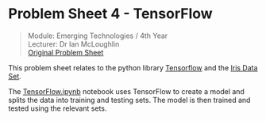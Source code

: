 # Problem Sheet 4 - TensorFlow  

> Module: Emerging Technologies / 4th Year  
> Lecturer: Dr Ian McLoughlin  
> [Original Problem Sheet](https://github.com/emerging-technologies/emerging-technologies.github.io/blob/master/problems/tensorflow.md)

This problem sheet relates to the python library [Tensorflow](https://www.tensorflow.org/) and the [Iris Data Set](https://archive.ics.uci.edu/ml/datasets/iris).  

The [TensorFlow.ipynb](https://github.com/rebeccabernie/TensorFlowProblems/blob/master/TensorFlow.ipynb) notebook uses TensorFlow to create a model and splits the data into training and testing sets. The model is then trained and tested using the relevant sets.